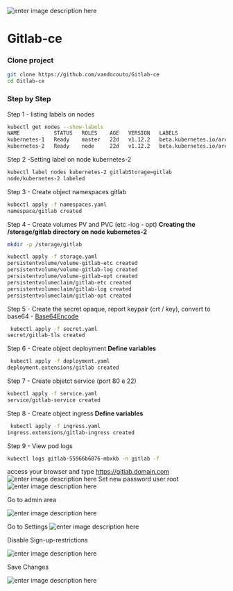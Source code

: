 
![enter image description here](https://lh3.googleusercontent.com/Z17i1m0zQqsIkbzPZVkQNy2BXBotZHnNFCNx9y9rx1R8bFwGVoa_GtNcrz7bo3ZhJA6kG0B5WCIDpg=s1024 "gitlab")
# Gitlab-ce 

### Clone project 
```bash
git clone https://github.com/vandocouto/Gitlab-ce
cd Gitlab-ce
```
### Step by Step

Step 1 - listing labels on nodes
```bash
kubectl get nodes --show-labels
NAME           STATUS   ROLES    AGE   VERSION   LABELS
kubernetes-1   Ready    master   22d   v1.12.2   beta.kubernetes.io/arch=amd64,beta.kubernetes.io/os=linux,kubernetes.io/hostname=kubernetes-1,node-role.kubernetes.io/master=
kubernetes-2   Ready    node     22d   v1.12.2   beta.kubernetes.io/arch=amd64,beta.kubernetes.io/os=linux,kubernetes.io/hostname=kubernetes-2,nexusStorage=nexus,node-role.kubernetes.io/node=
```
Step 2 -Setting label on node kubernetes-2
```bash
kubectl label nodes kubernetes-2 gitlabStorage=gitlab
node/kubernetes-2 labeled
```
Step 3 - Create object namespaces gitlab
```bash
kubectl apply -f namespaces.yaml
namespace/gitlab created
```
Step 4 - Create volumes PV and PVC (etc -log - opt) 
**Creating the /storage/gitlab directory on node kubernetes-2**

```bash
mkdir -p /storage/gitlab
```

```bash
kubectl apply -f storage.yaml
persistentvolume/volume-gitlab-etc created
persistentvolume/volume-gitlab-log created
persistentvolume/volume-gitlab-opt created
persistentvolumeclaim/gitlab-etc created
persistentvolumeclaim/gitlab-log created
persistentvolumeclaim/gitlab-opt created
```
Step 5 - Create the secret opaque, report keypair (crt / key), convert to base64 - [Base64Encode](https://base64encode.org) 
```bash
 kubectl apply -f secret.yaml
secret/gitlab-tls created
```
Step 6 - Create object deployment 
**Define variables**
```bash
 kubectl apply -f deployment.yaml
deployment.extensions/gitlab created
```
Step 7 - Create objetct service (port 80 e 22)
```bash
kubectl apply -f service.yaml
service/gitlab-service created
```
Step 8 - Create object ingress 
**Define variables**
```bash
 kubectl apply -f ingress.yaml
ingress.extensions/gitlab-ingress created
```
Step 9 - View pod logs 
```bash
kubectl logs gitlab-55966b6876-mbxkb -n gitlab -f
```

access your browser and type https://gitlab.domain.com
![enter image description here](https://lh3.googleusercontent.com/84KjGHjcfvcgdgPPKW-438YHheWaeT4jA_Vz_oxXNMlTzfphP3SMGhm_JYVWCfiTbGdtpBEnLy_Mbg=s1024 "Gitlab1")
Set new password user root 
![enter image description here](https://lh3.googleusercontent.com/7vX-of4c07UFHaIT9tV-8L3HEqFRb32Pu6m7sK-C4rs1s8Dh6dhyXtYuqCytSIu4wNzPjX9IDnU4pA=s1024 "gitlab2")

Go to admin area

![enter image description here](https://lh3.googleusercontent.com/A0ZnaAbGKNYYdc2QOsHNigAr0KOxFl8G7X9B0sh7SYvIvuytUK9tauc8mp2HDOZoaUaRjWRe_BCuZQ=s1024 "gitlab3")

Go to Settings 
![enter image description here](https://lh3.googleusercontent.com/IMjI3ee54cYaWZn0nsLF9XtPyX2roUZY2lAEKDYbq0vOl-KHmWmBFIaRruB4bsSfY0QvIIOFrTOTWA=s1024 "gitlab5")

Disable Sign-up-restrictions

![enter image description here](https://lh3.googleusercontent.com/zx8E8LFjQ6Md6hUigVoDeYwgpGOLdicM1y4M8-vYeCyeCZvqefdXsgkbCV96JGbYs0lnMaqGkY9IjQ=s1024 "gitlab6")

Save Changes

![enter image description here](https://lh3.googleusercontent.com/7NIYQVQ6QgJFn81lT-5PL6ehxlCIC4is6IhhOLf_7s6Uh4elcdwAA-PdlQHX18bxp9jCAuyi2cgmtQ=s1024 "gitlab7")
